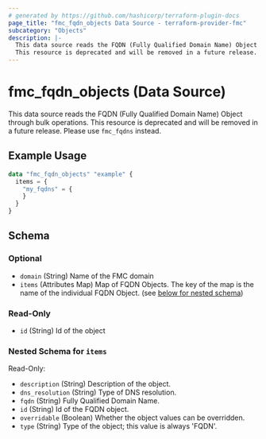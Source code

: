 ```yaml
---
# generated by https://github.com/hashicorp/terraform-plugin-docs
page_title: "fmc_fqdn_objects Data Source - terraform-provider-fmc"
subcategory: "Objects"
description: |-
  This data source reads the FQDN (Fully Qualified Domain Name) Object through bulk operations.
  This resource is deprecated and will be removed in a future release. Please use fmc_fqdns instead.
---
```


# fmc_fqdn_objects (Data Source)

This data source reads the FQDN (Fully Qualified Domain Name) Object through bulk operations.
This resource is deprecated and will be removed in a future release. Please use `fmc_fqdns` instead.

## Example Usage

```terraform
data "fmc_fqdn_objects" "example" {
  items = {
    "my_fqdns" = {
    }
  }
}
```

<!-- schema generated by tfplugindocs -->
## Schema

### Optional

- `domain` (String) Name of the FMC domain
- `items` (Attributes Map) Map of FQDN Objects. The key of the map is the name of the individual FQDN Object. (see [below for nested schema](#nestedatt--items))

### Read-Only

- `id` (String) Id of the object

<a id="nestedatt--items"></a>
### Nested Schema for `items`

Read-Only:

- `description` (String) Description of the object.
- `dns_resolution` (String) Type of DNS resolution.
- `fqdn` (String) Fully Qualified Domain Name.
- `id` (String) Id of the FQDN object.
- `overridable` (Boolean) Whether the object values can be overridden.
- `type` (String) Type of the object; this value is always 'FQDN'.
